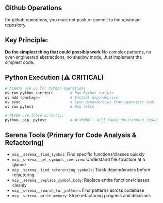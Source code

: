 ## Github Operations
for github operations, you  must not push or commit to the upstream repository.

## Key Principle:
**Do the simplest thing that could possibly work**
No complex patterns, no over-engineered abstractions, no shadow mode, Just implement the simplest code.

## Python Execution (⚠️ CRITICAL)
```bash
# ALWAYS use uv for Python operations
uv run python <script>        # Run Python scripts
uv add <package>              # Install dependencies
uv sync                       # Sync dependencies from pyproject.toml
uv run pytest                 # Run tests

# NEVER use these directly:
python, pip, pytest           # ❌ WRONG - will cause environment issues
```

## **Serena Tools** (Primary for Code Analysis & Refactoring)
- `mcp__serena__find_symbol`: Find specific functions/classes quickly
- `mcp__serena__get_symbols_overview`: Understand file structure at a glance
- `mcp__serena__find_referencing_symbols`: Track dependencies before refactoring
- `mcp__serena__replace_symbol_body`: Replace entire functions/classes cleanly
- `mcp__serena__search_for_pattern`: Find patterns across codebase
- `mcp__serena__write_memory`: Store refactoring progress and decisions